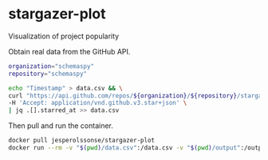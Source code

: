 # stargazer-plot
Visualization of project popularity

Obtain real data from the GitHub API.

```bash
organization="schemaspy"
repository="schemaspy"

echo "Timestamp" > data.csv && \
curl "https://api.github.com/repos/${organization}/${repository}/stargazers?per_page=100&page=1" \
-H 'Accept: application/vnd.github.v3.star+json' \
| jq .[].starred_at >> data.csv
```

Then pull and run the container.

```bash
docker pull jesperolssonse/stargazer-plot
docker run --rm -v "$(pwd)/data.csv":/data.csv -v "$(pwd)/output":/output stargazer-plot:latest
```
